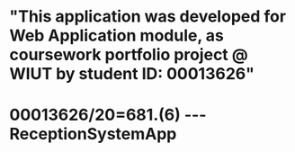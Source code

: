 # "This application was developed for Web Application module, as coursework portfolio project @ WIUT by student ID: 00013626"

# 00013626/20=681.(6) ---ReceptionSystemApp
